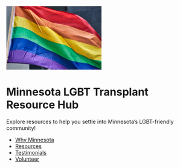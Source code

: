<img src="pride-flag.jpg" alt="Pride Flag" width="50%" />

# Minnesota LGBT Transplant Resource Hub

Explore resources to help you settle into Minnesota’s LGBT-friendly community!

- [Why Minnesota](why.md)
- [Resources](resources.md)
- [Testimonials](testimonials.md)
- [Volunteer](volunteer.md)

<link rel="stylesheet" href="/assets/custom.css">
